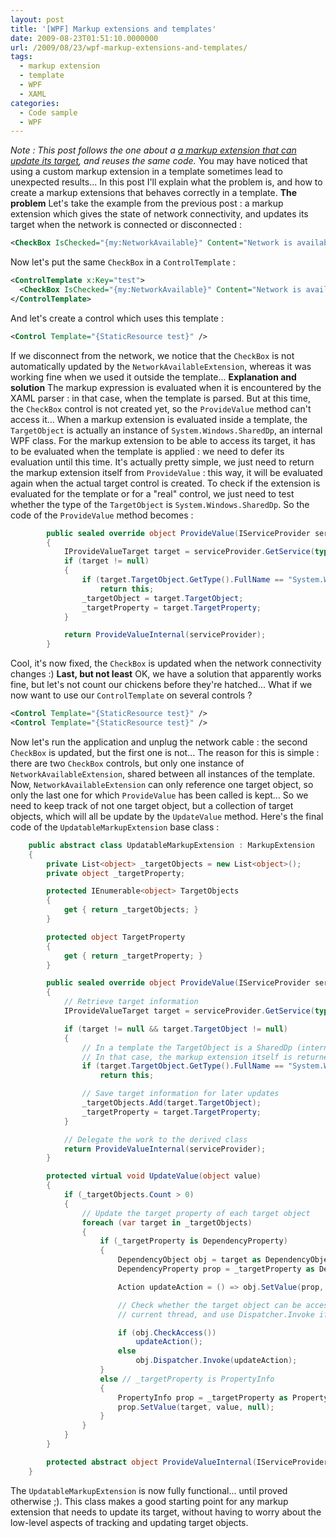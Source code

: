 ```yaml
---
layout: post
title: '[WPF] Markup extensions and templates'
date: 2009-08-23T01:51:10.0000000
url: /2009/08/23/wpf-markup-extensions-and-templates/
tags:
  - markup extension
  - template
  - WPF
  - XAML
categories:
  - Code sample
  - WPF
---
```


*Note : This post follows the one about a [a markup extension that can update its target](http://www.thomaslevesque.com/2009/07/28/wpf-a-markup-extension-that-can-update-its-target/), and reuses the same code.*  You may have noticed that using a custom markup extension in a template sometimes lead to unexpected results... In this post I'll explain what the problem is, and how to create a markup extensions that behaves correctly in a template.  **The problem**  Let's take the example from the previous post : a markup extension which gives the state of network connectivity, and updates its target when the network is connected or disconnected :  
```xml
<CheckBox IsChecked="{my:NetworkAvailable}" Content="Network is available" />
```
  Now let's put the same `CheckBox` in a `ControlTemplate` :  
```xml
<ControlTemplate x:Key="test">
  <CheckBox IsChecked="{my:NetworkAvailable}" Content="Network is available" />
</ControlTemplate>
```
  And let's create a control which uses this template :  
```xml
<Control Template="{StaticResource test}" />
```
  If we disconnect from the network, we notice that the `CheckBox` is not automatically updated by the `NetworkAvailableExtension`, whereas it was working fine when we used it outside the template...  **Explanation and solution**  The markup expression is evaluated when it is encountered by the XAML parser : in that case, when the template is parsed. But at this time, the `CheckBox` control is not created yet, so the `ProvideValue` method can't access it... When a markup extension is evaluated inside a template, the `TargetObject` is actually an instance of `System.Windows.SharedDp`, an internal WPF class.  For the markup extension to be able to access its target, it has to be evaluated when the template is applied : we need to defer its evaluation until this time. It's actually pretty simple, we just need to return the markup extension itself from `ProvideValue` : this way, it will be evaluated again when the actual target control is created.  To check if the extension is evaluated for the template or for a "real" control, we just need to test whether the type of the `TargetObject` is `System.Windows.SharedDp`. So the code of the `ProvideValue` method becomes :  
```csharp
        public sealed override object ProvideValue(IServiceProvider serviceProvider)
        {
            IProvideValueTarget target = serviceProvider.GetService(typeof(IProvideValueTarget)) as IProvideValueTarget;
            if (target != null)
            {
                if (target.TargetObject.GetType().FullName == "System.Windows.SharedDp")
                    return this;
                _targetObject = target.TargetObject;
                _targetProperty = target.TargetProperty;
            }

            return ProvideValueInternal(serviceProvider);
        }
```
  Cool, it's now fixed, the `CheckBox` is updated when the network connectivity changes :)  **Last, but not least**  OK, we have a solution that apparently works fine, but let's not count our chickens before they're hatched... What if we now want to use our `ControlTemplate` on several controls ?  
```xml
<Control Template="{StaticResource test}" />
<Control Template="{StaticResource test}" />
```
  Now let's run the application and unplug the network cable : the second `CheckBox` is updated, but the first one is not...  The reason for this is simple : there are two `CheckBox` controls, but only one instance of `NetworkAvailableExtension`, shared between all instances of the template. Now, `NetworkAvailableExtension` can only reference one target object, so only the last one for which `ProvideValue` has been called is kept...  So we need to keep track of not one target object, but a collection of target objects, which will all be update by the `UpdateValue` method. Here's the final code of the `UpdatableMarkupExtension` base class :  
```csharp
    public abstract class UpdatableMarkupExtension : MarkupExtension
    {
        private List<object> _targetObjects = new List<object>();
        private object _targetProperty;

        protected IEnumerable<object> TargetObjects
        {
            get { return _targetObjects; }
        }

        protected object TargetProperty
        {
            get { return _targetProperty; }
        }

        public sealed override object ProvideValue(IServiceProvider serviceProvider)
        {
            // Retrieve target information
            IProvideValueTarget target = serviceProvider.GetService(typeof(IProvideValueTarget)) as IProvideValueTarget;

            if (target != null && target.TargetObject != null)
            {
                // In a template the TargetObject is a SharedDp (internal WPF class)
                // In that case, the markup extension itself is returned to be re-evaluated later
                if (target.TargetObject.GetType().FullName == "System.Windows.SharedDp")
                    return this;

                // Save target information for later updates
                _targetObjects.Add(target.TargetObject);
                _targetProperty = target.TargetProperty;
            }

            // Delegate the work to the derived class
            return ProvideValueInternal(serviceProvider);
        }

        protected virtual void UpdateValue(object value)
        {
            if (_targetObjects.Count > 0)
            {
                // Update the target property of each target object
                foreach (var target in _targetObjects)
                {
                    if (_targetProperty is DependencyProperty)
                    {
                        DependencyObject obj = target as DependencyObject;
                        DependencyProperty prop = _targetProperty as DependencyProperty;

                        Action updateAction = () => obj.SetValue(prop, value);

                        // Check whether the target object can be accessed from the
                        // current thread, and use Dispatcher.Invoke if it can't

                        if (obj.CheckAccess())
                            updateAction();
                        else
                            obj.Dispatcher.Invoke(updateAction);
                    }
                    else // _targetProperty is PropertyInfo
                    {
                        PropertyInfo prop = _targetProperty as PropertyInfo;
                        prop.SetValue(target, value, null);
                    }
                }
            }
        }

        protected abstract object ProvideValueInternal(IServiceProvider serviceProvider);
    }
```
  The `UpdatableMarkupExtension` is now fully functional... until proved otherwise ;). This class makes a good starting point for any markup extension that needs to update its target, without having to worry about the low-level aspects of tracking and updating target objects.
